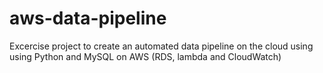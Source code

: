 # aws-data-pipeline
Excercise project to create an automated data pipeline on the cloud using using Python and MySQL on AWS (RDS, lambda and CloudWatch)
